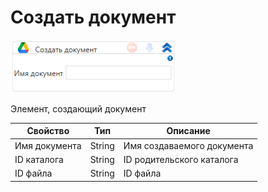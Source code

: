 # Создать документ

![](../../../../resources/activities/extra/labvs/googledrive/image-754.png)

Элемент, создающий документ

| Свойство      | Тип    | Описание                   |
| ------------- | ------ | -------------------------- |
| Имя документа | String | Имя создаваемого документа |
| ID каталога   | String | ID родительского каталога  |
| ID файла      | String | ID файла                   |

